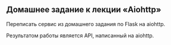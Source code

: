 ## Домашнее задание к лекции «Aiohttp»

Переписать сервис из домашнего задания по Flask на aiohttp.

Результатом работы является API, написанный на aiohttp.
